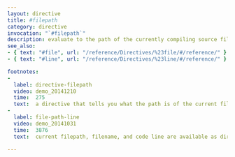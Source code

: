 ```yaml
---
layout: directive
title: #filepath
category: directive
invocation: "`#filepath`"
description: evaluate to the path of the currently compiling source file
see_also:
- { text: "#file", url: "/reference/Directives/%23file/#/reference/" }
- { text: "#line", url: "/reference/Directives/%23line/#/reference/" }

footnotes:
-
  label: directive-filepath
  video: demo_20141210
  time:  275
  text:  a directive that tells you what the path is of the current file that is being compiled.
-
  label: file-path-line
  video: demo_20141031
  time:  3876
  text:  current filepath, filename, and code line are available as directives at compile time.

---
```

